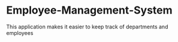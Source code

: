 # Employee-Management-System
This application makes it easier to keep track of departments and employees
